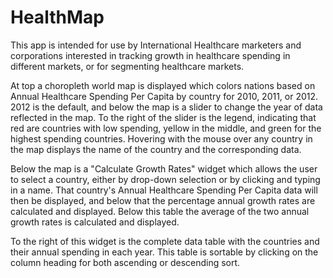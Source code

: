 HealthMap
=========
This app is intended for use by International Healthcare marketers and corporations interested in tracking growth in healthcare spending in different markets, or for segmenting healthcare markets.

At top a choropleth world map is displayed which colors nations based on Annual Healthcare Spending Per Capita by country for 2010, 2011, or 2012. 2012 is the default, and below the map is a slider to change the year of data reflected in the map. To the right of the slider is the legend, indicating that red are countries with low spending, yellow in the middle, and green for the highest spending countries. Hovering with the mouse over any country in the map displays the name of the country and the corresponding data.

Below the map is a "Calculate Growth Rates" widget which allows the user to select a country, either by drop-down selection or by clicking and typing in a name. That country's Annual Healthcare Spending Per Capita data will then be displayed, and below that the percentage annual growth rates are calculated and displayed. Below this table the average of the two annual growth rates is calculated and displayed.

To the right of this widget is the complete data table with the countries and their annual spending in each year. This table is sortable by clicking on the column heading for both ascending or descending sort.
